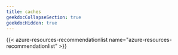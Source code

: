 ```yaml
---
title: caches
geekdocCollapseSection: true
geekdocHidden: true
---
```


{{< azure-resources-recommendationlist name="azure-resources-recommendationlist" >}}
